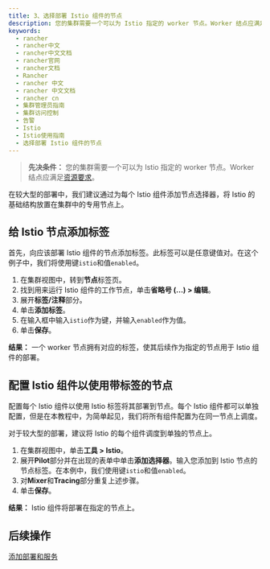 ```yaml
---
title: 3、选择部署 Istio 组件的节点
description: 您的集群需要一个可以为 Istio 指定的 worker 节点。Worker 结点应满足资源要求。本节介绍如何使用节点选择器来配置在指定节点上部署 Istio 组件。在较大型的部署中，强烈建议通过为每个 Istio 组件添加节点选择器，将 Istio 的基础结构放置在集群中的专用节点上。
keywords:
  - rancher
  - rancher中文
  - rancher中文文档
  - rancher官网
  - rancher文档
  - Rancher
  - rancher 中文
  - rancher 中文文档
  - rancher cn
  - 集群管理员指南
  - 集群访问控制
  - 告警
  - Istio
  - Istio使用指南
  - 选择部署 Istio 组件的节点
---
```


> **先决条件：** 您的集群需要一个可以为 Istio 指定的 worker 节点。Worker 结点应满足[资源要求](/docs/rancher2/cluster-admin/tools/istio/resources/_index)。

在较大型的部署中，我们建议通过为每个 Istio 组件添加节点选择器，将 Istio 的基础结构放置在集群中的专用节点上。

## 给 Istio 节点添加标签

首先，向应该部署 Istio 组件的节点添加标签。此标签可以是任意键值对。在这个例子中，我们将使用键`istio`和值`enabled`。

1. 在集群视图中，转到**节点**标签页。
1. 找到用来运行 Istio 组件的工作节点，单击**省略号 (...) > 编辑**。
1. 展开**标签/注释**部分。
1. 单击**添加标签**。
1. 在输入框中输入`istio`作为键，并输入`enabled`作为值。
1. 单击**保存**。

**结果：** 一个 worker 节点拥有对应的标签，使其后续作为指定的节点用于 Istio 组件的部署。

## 配置 Istio 组件以使用带标签的节点

配置每个 Istio 组件以使用 Istio 标签将其部署到节点。每个 Istio 组件都可以单独配置，但是在本教程中，为简单起见，我们将所有组件配置为在同一节点上调度。

对于较大型的部署，建议将 Istio 的每个组件调度到单独的节点上。

1. 在集群视图中，单击**工具 > Istio**。
1. 展开**Pilot**部分并在出现的表单中单击**添加选择器**。输入您添加到 Istio 节点的节点标签。在本例中，我们使用键`istio`和值`enabled`。
1. 对**Mixer**和**Tracing**部分重复上述步骤。
1. 单击**保存**。

**结果：** Istio 组件将部署在指定的节点上。

## 后续操作

[添加部署和服务](/docs/rancher2/cluster-admin/tools/istio/setup/deploy-workloads/_index)
